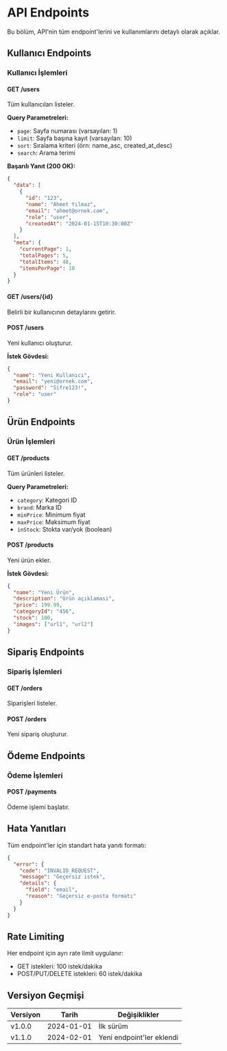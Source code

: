 # API Endpoints

Bu bölüm, API'nin tüm endpoint'lerini ve kullanımlarını detaylı olarak açıklar.

## Kullanıcı Endpoints

### Kullanıcı İşlemleri

#### GET /users

Tüm kullanıcıları listeler.

**Query Parametreleri:**
- `page`: Sayfa numarası (varsayılan: 1)
- `limit`: Sayfa başına kayıt (varsayılan: 10)
- `sort`: Sıralama kriteri (örn: name_asc, created_at_desc)
- `search`: Arama terimi

**Başarılı Yanıt (200 OK):**
```json
{
  "data": [
    {
      "id": "123",
      "name": "Ahmet Yılmaz",
      "email": "ahmet@ornek.com",
      "role": "user",
      "createdAt": "2024-01-15T10:30:00Z"
    }
  ],
  "meta": {
    "currentPage": 1,
    "totalPages": 5,
    "totalItems": 48,
    "itemsPerPage": 10
  }
}
```

#### GET /users/{id}

Belirli bir kullanıcının detaylarını getirir.

#### POST /users

Yeni kullanıcı oluşturur.

**İstek Gövdesi:**
```json
{
  "name": "Yeni Kullanıcı",
  "email": "yeni@ornek.com",
  "password": "Sifre123!",
  "role": "user"
}
```

## Ürün Endpoints

### Ürün İşlemleri

#### GET /products

Tüm ürünleri listeler.

**Query Parametreleri:**
- `category`: Kategori ID
- `brand`: Marka ID
- `minPrice`: Minimum fiyat
- `maxPrice`: Maksimum fiyat
- `inStock`: Stokta var/yok (boolean)

#### POST /products

Yeni ürün ekler.

**İstek Gövdesi:**
```json
{
  "name": "Yeni Ürün",
  "description": "Ürün açıklaması",
  "price": 199.99,
  "categoryId": "456",
  "stock": 100,
  "images": ["url1", "url2"]
}
```

## Sipariş Endpoints

### Sipariş İşlemleri

#### GET /orders

Siparişleri listeler.

#### POST /orders

Yeni sipariş oluşturur.

## Ödeme Endpoints

### Ödeme İşlemleri

#### POST /payments

Ödeme işlemi başlatır.

## Hata Yanıtları

Tüm endpoint'ler için standart hata yanıtı formatı:

```json
{
  "error": {
    "code": "INVALID_REQUEST",
    "message": "Geçersiz istek",
    "details": {
      "field": "email",
      "reason": "Geçersiz e-posta formatı"
    }
  }
}
```

## Rate Limiting

Her endpoint için ayrı rate limit uygulanır:
- GET istekleri: 100 istek/dakika
- POST/PUT/DELETE istekleri: 60 istek/dakika

## Versiyon Geçmişi

| Versiyon | Tarih | Değişiklikler |
|----------|-------|---------------|
| v1.0.0 | 2024-01-01 | İlk sürüm |
| v1.1.0 | 2024-02-01 | Yeni endpoint'ler eklendi | 